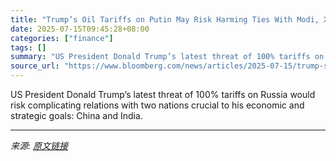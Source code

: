 ```yaml
---
title: "Trump’s Oil Tariffs on Putin May Risk Harming Ties With Modi, Xi"
date: 2025-07-15T09:45:28+08:00
categories: ["finance"]
tags: []
summary: "US President Donald Trump’s latest threat of 100% tariffs on Russia would risk complicating relations with two nations crucial to his economic and strategic goals: China and India."
source_url: "https://www.bloomberg.com/news/articles/2025-07-15/trump-s-oil-tariffs-on-putin-may-risk-harming-ties-with-modi-xi"
---
```


US President Donald Trump’s latest threat of 100% tariffs on Russia would risk complicating relations with two nations crucial to his economic and strategic goals: China and India.

---

*来源: [原文链接](https://www.bloomberg.com/news/articles/2025-07-15/trump-s-oil-tariffs-on-putin-may-risk-harming-ties-with-modi-xi)*
